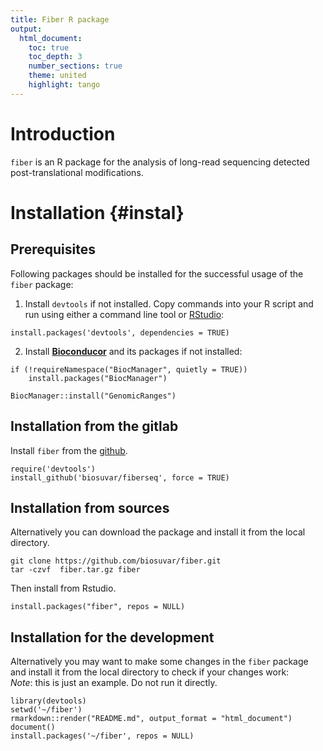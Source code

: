 ```yaml
---
title: Fiber R package
output:
  html_document:
    toc: true
    toc_depth: 3
    number_sections: true
    theme: united
    highlight: tango
---
```


# Introduction

`fiber` is an R package for the analysis of long-read sequencing detected post-translational modifications. 

# Installation {#instal}

## Prerequisites

Following packages should be installed for the successful usage of the `fiber` package:  

1. Install `devtools` if not installed. Copy commands into your R script and run using either a command line tool or [RStudio](https://www.rstudio.com/):  
```{r}
install.packages('devtools', dependencies = TRUE)
```

2. Install [**Bioconducor**](https://www.bioconductor.org/install/) and its packages if not installed:

```{r}
if (!requireNamespace("BiocManager", quietly = TRUE))
    install.packages("BiocManager")

BiocManager::install("GenomicRanges")
```

## Installation from the gitlab

Install `fiber` from the [github](https://about.github.com/).  

```{r}
require('devtools')
install_github('biosuvar/fiberseq', force = TRUE)
```

## Installation from sources

Alternatively you can download the package and install it from the local directory.  

```{sh}
git clone https://github.com/biosuvar/fiber.git
tar -czvf  fiber.tar.gz fiber
```
Then install from Rstudio.
```{r}
install.packages("fiber", repos = NULL)
```

## Installation for the development

Alternatively you may want to make some changes in the `fiber` package and install it from the local directory to check if your changes work:  
*Note*: this is just an example. Do not run it directly.  

```{r}
library(devtools)
setwd('~/fiber')
rmarkdown::render("README.md", output_format = "html_document")
document()
install.packages('~/fiber', repos = NULL)
```

